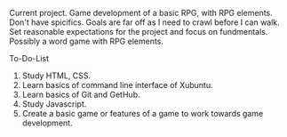 Current project.
Game development of a basic RPG, with RPG elements.  Don't have spicifics.  Goals are far off as I need to crawl before I can walk.  Set reasonable expectations for the project and focus on fundmentals.  Possibly a word game with RPG elements.

To-Do-List
1. Study HTML, CSS.
2. Learn basics of command line interface of Xubuntu.
3. Learn basics of Git and GetHub.
4. Study Javascript.
5. Create a basic game or features of a game to work towards game development.

